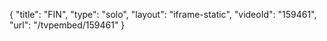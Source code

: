 {
    "title": "FIN",
    "type": "solo",
    "layout": "iframe-static",
    "videoId": "159461",
    "url": "\/tvpembed\/159461"
}
